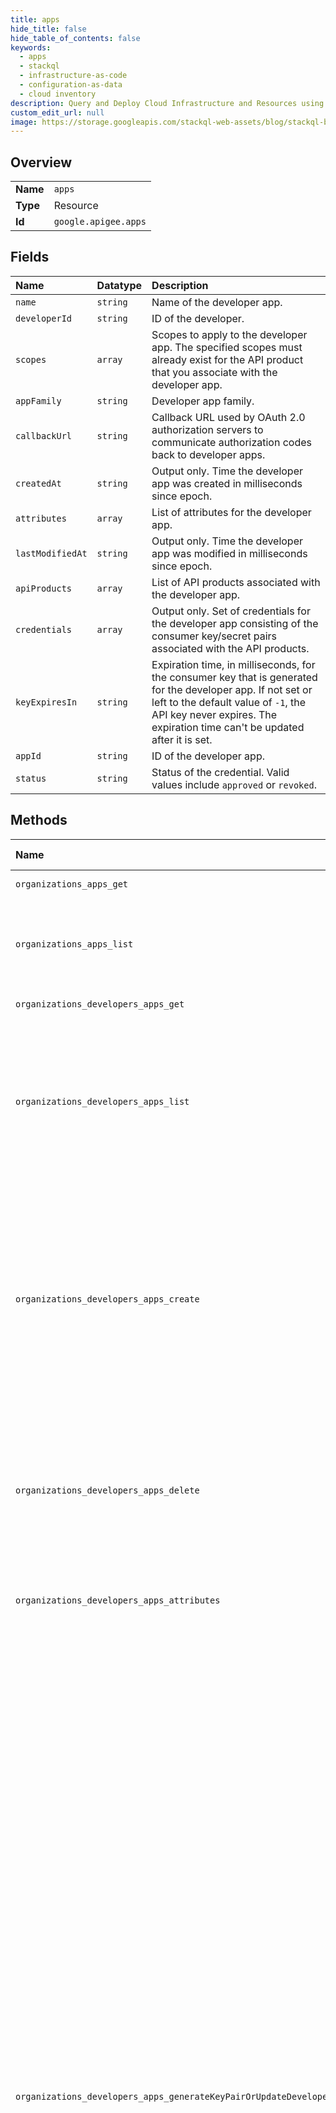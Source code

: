 ```yaml
---
title: apps
hide_title: false
hide_table_of_contents: false
keywords:
  - apps
  - stackql
  - infrastructure-as-code
  - configuration-as-data
  - cloud inventory
description: Query and Deploy Cloud Infrastructure and Resources using SQL
custom_edit_url: null
image: https://storage.googleapis.com/stackql-web-assets/blog/stackql-blog-post-featured-image.png
---
```

  
    

## Overview
<table><tbody>
<tr><td><b>Name</b></td><td><code>apps</code></td></tr>
<tr><td><b>Type</b></td><td>Resource</td></tr>
<tr><td><b>Id</b></td><td><code>google.apigee.apps</code></td></tr>
</tbody></table>

## Fields
| Name | Datatype | Description |
|:-----|:---------|:------------|
| `name` | `string` | Name of the developer app. |
| `developerId` | `string` | ID of the developer. |
| `scopes` | `array` | Scopes to apply to the developer app. The specified scopes must already exist for the API product that you associate with the developer app. |
| `appFamily` | `string` | Developer app family. |
| `callbackUrl` | `string` | Callback URL used by OAuth 2.0 authorization servers to communicate authorization codes back to developer apps. |
| `createdAt` | `string` | Output only. Time the developer app was created in milliseconds since epoch. |
| `attributes` | `array` | List of attributes for the developer app. |
| `lastModifiedAt` | `string` | Output only. Time the developer app was modified in milliseconds since epoch. |
| `apiProducts` | `array` | List of API products associated with the developer app. |
| `credentials` | `array` | Output only. Set of credentials for the developer app consisting of the consumer key/secret pairs associated with the API products. |
| `keyExpiresIn` | `string` | Expiration time, in milliseconds, for the consumer key that is generated for the developer app. If not set or left to the default value of `-1`, the API key never expires. The expiration time can't be updated after it is set. |
| `appId` | `string` | ID of the developer app. |
| `status` | `string` | Status of the credential. Valid values include `approved` or `revoked`. |
## Methods
| Name | Accessible by | Required Params | Description |
|:-----|:--------------|:----------------|:------------|
| `organizations_apps_get` | `SELECT` | `name` | Gets the app profile for the specified app ID. |
| `organizations_apps_list` | `SELECT` | `parent` | Lists IDs of apps within an organization that have the specified app status (approved or revoked) or are of the specified app type (developer or company). |
| `organizations_developers_apps_get` | `SELECT` | `name` | Returns the details for a developer app. |
| `organizations_developers_apps_list` | `SELECT` | `parent` | Lists all apps created by a developer in an Apigee organization. Optionally, you can request an expanded view of the developer apps. A maximum of 100 developer apps are returned per API call. You can paginate the list of deveoper apps returned using the `startKey` and `count` query parameters. |
| `organizations_developers_apps_create` | `INSERT` | `parent` | Creates an app associated with a developer. This API associates the developer app with the specified API product and auto-generates an API key for the app to use in calls to API proxies inside that API product. The `name` is the unique ID of the app that you can use in API calls. The `DisplayName` (set as an attribute) appears in the UI. If you don't set the `DisplayName` attribute, the `name` appears in the UI. |
| `organizations_developers_apps_delete` | `DELETE` | `name` | Deletes a developer app. **Note**: The delete operation is asynchronous. The developer app is deleted immediately, but its associated resources, such as app keys or access tokens, may take anywhere from a few seconds to a few minutes to be deleted. |
| `organizations_developers_apps_attributes` | `EXEC` | `name` | Updates attributes for a developer app. This API replaces the current attributes with those specified in the request. |
| `organizations_developers_apps_generateKeyPairOrUpdateDeveloperAppStatus` | `EXEC` | `name` | Manages access to a developer app by enabling you to: * Approve or revoke a developer app * Generate a new consumer key and secret for a developer app To approve or revoke a developer app, set the `action` query parameter to `approved` or `revoked`, respectively, and the `Content-Type` header to `application/octet-stream`. If a developer app is revoked, none of its API keys are valid for API calls even though the keys are still `approved`. If successful, the API call returns the following HTTP status code: `204 No Content` To generate a new consumer key and secret for a developer app, pass the new key/secret details. Rather than replace an existing key, this API generates a new key. In this case, multiple key pairs may be associated with a single developer app. Each key pair has an independent status (`approved` or `revoked`) and expiration time. Any approved, non-expired key can be used in an API call. For example, if you're using API key rotation, you can generate new keys with expiration times that overlap keys that are going to expire. You might also generate a new consumer key/secret if the security of the original key/secret is compromised. The `keyExpiresIn` property defines the expiration time for the API key in milliseconds. If you don't set this property or set it to `-1`, the API key never expires. **Notes**: * When generating a new key/secret, this API replaces the existing attributes, notes, and callback URLs with those specified in the request. Include or exclude any existing information that you want to retain or delete, respectively. * To migrate existing consumer keys and secrets to hybrid from another system, see the CreateDeveloperAppKey API. |
| `organizations_developers_apps_update` | `EXEC` | `name` | Updates the details for a developer app. In addition, you can add an API product to a developer app and automatically generate an API key for the app to use when calling APIs in the API product. If you want to use an existing API key for the API product, add the API product to the API key using the UpdateDeveloperAppKey API. Using this API, you cannot update the following: * App name as it is the primary key used to identify the app and cannot be changed. * Scopes associated with the app. Instead, use the ReplaceDeveloperAppKey API. This API replaces the existing attributes with those specified in the request. Include or exclude any existing attributes that you want to retain or delete, respectively. |
